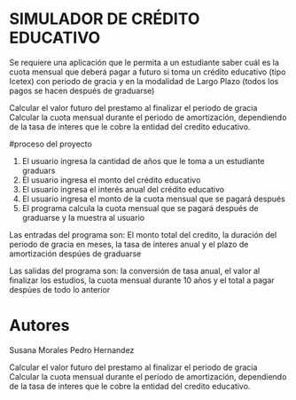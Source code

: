# SIMULADOR DE CRÉDITO EDUCATIVO
Se requiere una aplicación que le permita a un estudiante saber cuál es la cuota mensual que deberá pagar a futuro si toma un crédito educativo (tipo Icetex) con periodo de gracia y en la modalidad de Largo Plazo (todos los pagos se hacen después de graduarse)


Calcular el valor futuro del prestamo al finalizar el periodo de gracia
Calcular la cuota mensual durante el periodo de amortización,
dependiendo de la tasa de interes que le cobre la entidad del credito educativo.

#proceso del proyecto

1. El usuario ingresa la cantidad de años que le toma a un estudiante graduars
2. El usuario ingresa el monto del crédito educativo
3. El usuario ingresa el interés anual del crédito educativo
4. El usuario ingresa el monto de la cuota mensual que se pagará después
5. El programa calcula la cuota mensual que se pagará después de graduarse y la muestra al usuario 

Las entradas del programa son: El monto total del credito, la duración del periodo de gracia en meses, la tasa de interes anual y el plazo de amortización despúes de graduarse

Las salidas del programa son: la conversión de tasa anual, el valor al finalizar los estudios, la cuota mensual durante 10 años y el total a pagar despúes de todo lo anterior

# Autores

Susana Morales
Pedro Hernandez

  Calcular el valor futuro del prestamo al finalizar el periodo de gracia
  Calcular la cuota mensual durante el periodo de amortización,
  dependiendo de la tasa de interes que le cobre la entidad del credito educativo.



